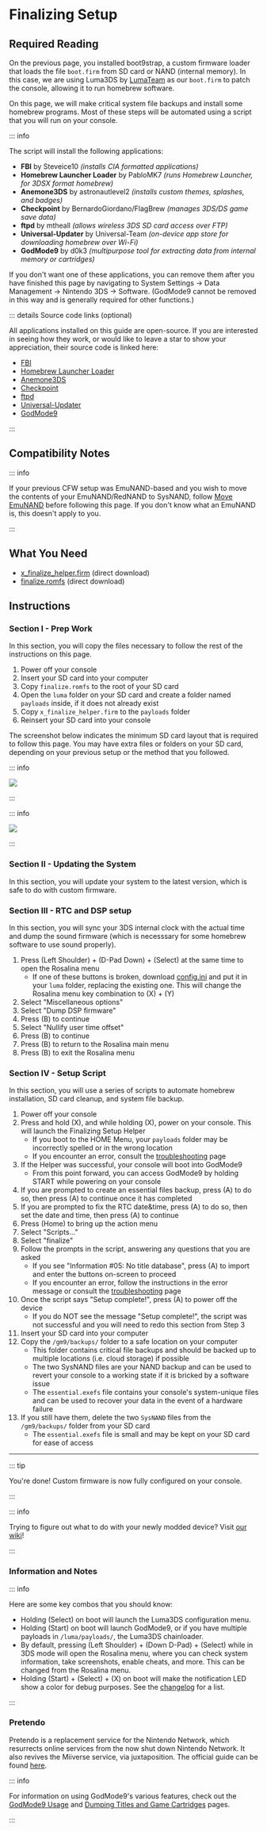 # Finalizing Setup

## Required Reading

On the previous page, you installed boot9strap, a custom firmware loader that loads the file `boot.firm` from SD card or NAND (internal memory). In this case, we are using Luma3DS by [LumaTeam](https://github.com/LumaTeam/) as our `boot.firm` to patch the console, allowing it to run homebrew software.

On this page, we will make critical system file backups and install some homebrew programs. Most of these steps will be automated using a script that you will run on your console.

::: info

The script will install the following applications:

+  **FBI** by Steveice10 *(installs CIA formatted applications)*
+  **Homebrew Launcher Loader** by PabloMK7 *(runs Homebrew Launcher, for 3DSX format homebrew)*
+  **Anemone3DS** by astronautlevel2 *(installs custom themes, splashes, and badges)*
+  **Checkpoint** by BernardoGiordano/FlagBrew *(manages 3DS/DS game save data)*
+  **ftpd** by mtheall *(allows wireless 3DS SD card access over FTP)*
+  **Universal-Updater** by Universal-Team *(on-device app store for downloading homebrew over Wi-Fi)*
+  **GodMode9** by d0k3 *(multipurpose tool for extracting data from internal memory or cartridges)*

If you don't want one of these applications, you can remove them after you have finished this page by navigating to System Settings -> Data Management -> Nintendo 3DS -> Software. (GodMode9 cannot be removed in this way and is generally required for other functions.)

::: details Source code links (optional)

All applications installed on this guide are open-source. If you are interested in seeing how they work, or would like to leave a star to show your appreciation, their source code is linked here:

- [FBI](https://github.com/lifehackerhansol/FBI)
- [Homebrew Launcher Loader](https://github.com/PabloMK7/homebrew_launcher_dummy)
- [Anemone3DS](https://github.com/astronautlevel2/Anemone3DS)
- [Checkpoint](https://github.com/bernardogiordano/checkpoint/releases)
- [ftpd](https://github.com/mtheall/ftpd)
- [Universal-Updater](https://github.com/Universal-Team/Universal-Updater/)
- [GodMode9](https://github.com/d0k3/GodMode9)

:::

## Compatibility Notes

::: info

If your previous CFW setup was EmuNAND-based and you wish to move the contents of your EmuNAND/RedNAND to SysNAND, follow [Move EmuNAND](move-emunand) before following this page. If you don't know what an EmuNAND is, this doesn't apply to you.

:::

## What You Need

* [x_finalize_helper.firm](https://github.com/hacks-guide/finalize/releases/latest/download/x_finalize_helper.firm) (direct download)
* [finalize.romfs](https://github.com/hacks-guide/finalize/releases/latest/download/finalize.romfs) (direct download)

## Instructions

### Section I - Prep Work

In this section, you will copy the files necessary to follow the rest of the instructions on this page.

1. Power off your console
1. Insert your SD card into your computer
1. Copy `finalize.romfs` to the root of your SD card
1. Open the `luma` folder on your SD card and create a folder named `payloads` inside, if it does not already exist
1. Copy `x_finalize_helper.firm` to the `payloads` folder
1. Reinsert your SD card into your console

The screenshot below indicates the minimum SD card layout that is required to follow this page. You may have extra files or folders on your SD card, depending on your previous setup or the method that you followed.

::: info

![](/images/screenshots/finalizing-root-layout.png)

:::

::: info

![](/images/screenshots/finalizing-luma-payloads.png)

:::

### Section II - Updating the System

In this section, you will update your system to the latest version, which is safe to do with custom firmware.

<!--@include: ./_include/sysupdate.md -->

### Section III - RTC and DSP setup

In this section, you will sync your 3DS internal clock with the actual time and dump the sound firmware (which is necesssary for some homebrew software to use sound properly).

1. Press (Left Shoulder) + (D-Pad Down) + (Select) at the same time to open the Rosalina menu
    + If one of these buttons is broken, download [config.ini](/assets/config.ini) and put it in your `luma` folder, replacing the existing one. This will change the Rosalina menu key combination to (X) + (Y)
1. Select "Miscellaneous options"
1. Select "Dump DSP firmware"
1. Press (B) to continue
1. Select "Nullify user time offset"
1. Press (B) to continue
1. Press (B) to return to the Rosalina main menu
1. Press (B) to exit the Rosalina menu

### Section IV - Setup Script

In this section, you will use a series of scripts to automate homebrew installation, SD card cleanup, and system file backup.

1. Power off your console
1. Press and hold (X), and while holding (X), power on your console. This will launch the Finalizing Setup Helper
    + If you boot to the HOME Menu, your `payloads` folder may be incorrectly spelled or in the wrong location
    + If you encounter an error, consult the [troubleshooting](troubleshooting-finalizing-setup) page
1. If the Helper was successful, your console will boot into GodMode9
    + From this point forward, you can access GodMode9 by holding START while powering on your console
1. If you are prompted to create an essential files backup, press (A) to do so, then press (A) to continue once it has completed
1. If you are prompted to fix the RTC date&time, press (A) to do so, then set the date and time, then press (A) to continue
1. Press (Home) to bring up the action menu
1. Select "Scripts..."
1. Select "finalize"
1. Follow the prompts in the script, answering any questions that you are asked
    + If you see "Information #05: No title database", press (A) to import and enter the buttons on-screen to proceed
    + If you encounter an error, follow the instructions in the error message or consult the [troubleshooting](troubleshooting-finalizing-setup) page
1. Once the script says "Setup complete!", press (A) to power off the device
    + If you do NOT see the message "Setup complete!", the script was not successful and you will need to redo this section from Step 3
1. Insert your SD card into your computer
1. Copy the `/gm9/backups/` folder to a safe location on your computer
    + This folder contains critical file backups and should be backed up to multiple locations (i.e. cloud storage) if possible
    + The two SysNAND files are your NAND backup and can be used to revert your console to a working state if it is bricked by a software issue
    + The `essential.exefs` file contains your console's system-unique files and can be used to recover your data in the event of a hardware failure
1. If you still have them, delete the two `SysNAND` files from the `/gm9/backups/` folder from your SD card
    + The `essential.exefs` file is small and may be kept on your SD card for ease of access

___

::: tip

You're done! Custom firmware is now fully configured on your console.

:::

::: info

Trying to figure out what to do with your newly modded device? Visit [our wiki](https://wiki.hacks.guide/wiki/3DS:Things_to_do)!

:::

### Information and Notes

::: info

Here are some key combos that you should know:

+ Holding (Select) on boot will launch the Luma3DS configuration menu.
+ Holding (Start) on boot will launch GodMode9, or if you have multiple payloads in `/luma/payloads/`, the Luma3DS chainloader.
+ By default, pressing (Left Shoulder) + (Down D-Pad) + (Select) while in 3DS mode will open the Rosalina menu, where you can check system information, take screenshots, enable cheats, and more. This can be changed from the Rosalina menu.
+ Holding (Start) + (Select) + (X) on boot will make the notification LED show a color for debug purposes. See the [changelog](https://github.com/SciresM/boot9strap/releases/tag/1.4) for a list.

:::

### Pretendo

Pretendo is a replacement service for the Nintendo Network, which resurrects online services from the now shut down Nintendo Network. It also revives the Miiverse service, via juxtaposition. The official guide can be found [here](https://pretendo.network/docs/install/3ds).

::: info

For information on using GodMode9's various features, check out the [GodMode9 Usage](godmode9-usage) and [Dumping Titles and Game Cartridges](dumping-titles-and-game-cartridges) pages.

:::
